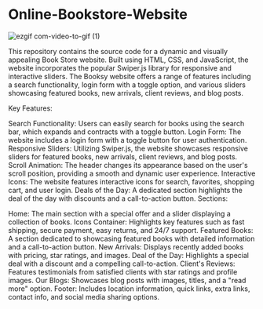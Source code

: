 # Online-Bookstore-Website
![ezgif com-video-to-gif (1)](https://github.com/tubayapa/Online-Bookstore-Website/assets/147662888/4d0363d8-4bb4-48a3-9659-936d9937ab90)

This repository contains the source code for a dynamic and visually appealing Book Store website. Built using HTML, CSS, and JavaScript, the website incorporates the popular Swiper.js library for responsive and interactive sliders. The Booksy website offers a range of features including a search functionality, login form with a toggle option, and various sliders showcasing featured books, new arrivals, client reviews, and blog posts.

Key Features:

Search Functionality: Users can easily search for books using the search bar, which expands and contracts with a toggle button.
Login Form: The website includes a login form with a toggle button for user authentication.
Responsive Sliders: Utilizing Swiper.js, the website showcases responsive sliders for featured books, new arrivals, client reviews, and blog posts.
Scroll Animation: The header changes its appearance based on the user's scroll position, providing a smooth and dynamic user experience.
Interactive Icons: The website features interactive icons for search, favorites, shopping cart, and user login.
Deals of the Day: A dedicated section highlights the deal of the day with discounts and a call-to-action button.
Sections:

Home: The main section with a special offer and a slider displaying a collection of books.
Icons Container: Highlights key features such as fast shipping, secure payment, easy returns, and 24/7 support.
Featured Books: A section dedicated to showcasing featured books with detailed information and a call-to-action button.
New Arrivals: Displays recently added books with pricing, star ratings, and images.
Deal of the Day: Highlights a special deal with a discount and a compelling call-to-action.
Client's Reviews: Features testimonials from satisfied clients with star ratings and profile images.
Our Blogs: Showcases blog posts with images, titles, and a "read more" option.
Footer: Includes location information, quick links, extra links, contact info, and social media sharing options.
